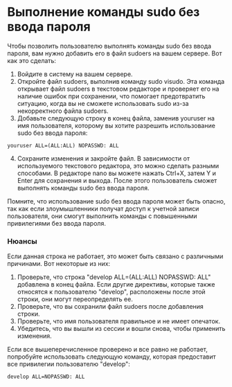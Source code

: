 # Выполнение команды sudo без ввода пароля
Чтобы позволить пользователю выполнять команды sudo без ввода пароля, вам нужно добавить его в файл sudoers на вашем сервере. Вот как это сделать:

1. Войдите в систему на вашем сервере.
2. Откройте файл sudoers, выполнив команду sudo visudo. Эта команда открывает файл sudoers в текстовом редакторе и проверяет его на наличие ошибок при сохранении, что помогает предотвратить ситуацию, когда вы не сможете использовать sudo из-за некорректного файла sudoers.
3. Добавьте следующую строку в конец файла, заменив youruser на имя пользователя, которому вы хотите разрешить использование sudo без ввода пароля:

```
youruser ALL=(ALL:ALL) NOPASSWD: ALL
```
4. Сохраните изменения и закройте файл. В зависимости от используемого текстового редактора, это можно сделать разными способами. В редакторе nano вы можете нажать Ctrl+X, затем Y и Enter для сохранения и выхода.
После этого пользователь сможет выполнять команды sudo без ввода пароля.

Помните, что использование sudo без ввода пароля может быть опасно, так как если злоумышленники получат доступ к учетной записи пользователя, они смогут выполнить команды с повышенными привилегиями без ввода пароля.

### Нюансы

Если данная строка не работает, это может быть связано с различными причинами. Вот некоторые из них:

1. Проверьте, что строка "develop ALL=(ALL:ALL) NOPASSWD: ALL" добавлена в конец файла. Если другие директивы, которые также относятся к пользователю "develop", расположены после этой строки, они могут переопределять ее.
2. Проверьте, что вы сохранили файл sudoers после добавления строки.
3. Проверьте, что имя пользователя правильное и не имеет опечаток.
4. Убедитесь, что вы вышли из сессии и вошли снова, чтобы применить изменения.

Если все вышеперечисленное проверено и все равно не работает, попробуйте использовать следующую команду, которая предоставит все привилегии пользователю "develop":
```
develop ALL=NOPASSWD: ALL
```
